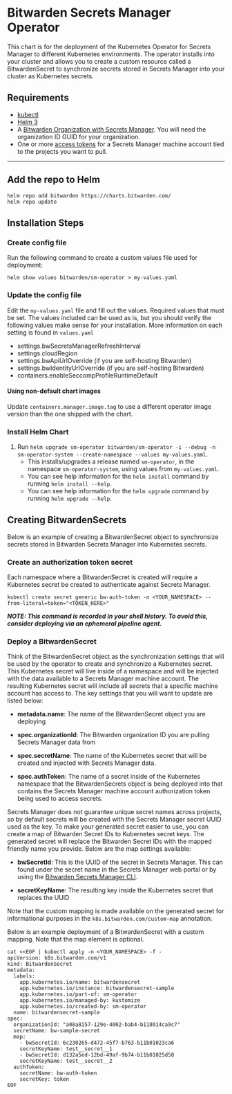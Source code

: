 # Bitwarden Secrets Manager Operator

This chart is for the deployment of the Kubernetes Operator for Secrets Manager to different Kubernetes environments.  The operator installs into your cluster and allows you to create a custom resource called a BitwardenSecret to synchronize secrets stored in Secrets Manager into your cluster as Kubernetes secrets.

## Requirements

- [kubectl](https://kubernetes.io/docs/tasks/tools/)
- [Helm 3](https://v3.helm.sh/docs/intro/install/)
- A [Bitwarden Organization with Secrets Manager](https://bitwarden.com/help/sign-up-for-secrets-manager/).  You will need the organization ID GUID for your organization.
- One or more [access tokens](https://bitwarden.com/help/access-tokens/) for a Secrets Manager machine account tied to the projects you want to pull.

---

## Add the repo to Helm

```shell
helm repo add bitwarden https://charts.bitwarden.com/
helm repo update
```

## Installation Steps

### Create config file

Run the following command to create a custom values file used for deployment:

```shell
helm show values bitwarden/sm-operator > my-values.yaml
```

### Update the config file

Edit the `my-values.yaml` file and fill out the values. Required values that must be set.  The values included can be used as is, but you should verify the following values make sense for your installation.  More information on each setting is found in `values.yaml`

- settings.bwSecretsManagerRefreshInterval
- settings.cloudRegion
- settings.bwApiUrlOverride (if you are self-hosting Bitwarden)
- settings.bwIdentityUrlOverride (if you are self-hosting Bitwarden)
- containers.enableSeccompProfileRuntimeDefault

#### Using non-default chart images

Update `containers.manager.image.tag` to use a different operator image version than the one shipped with the chart.

### Install Helm Chart

1. Run `helm upgrade sm-operator bitwarden/sm-operator -i --debug -n sm-operator-system --create-namespace --values my-values.yaml`.
    - This installs/upgrades a release named `sm-operator`, in the namespace `sm-operator-system`, using values from `my-values.yaml`.
    - You can see help information for the `helm install` command by running `helm install --help`.
    - You can see help information for the `helm upgrade` command by running `helm upgrade --help`.

## Creating BitwardenSecrets

Below is an example of creating a BitwardenSecret object to synchronsize secrets stored in Bitwarden Secrets Manager into Kubernetes secrets.

### Create an authorization token secret

Each namespace where a BitwardenSecret is created will require a Kubernetes secret be created to authenticate against Secrets Manager.

```shell
kubectl create secret generic bw-auth-token -n <YOUR_NAMESPACE> --from-literal=token="<TOKEN_HERE>"
```

__*NOTE: This command is recorded in your shell history. To avoid this, consider deploying via an ephemeral pipeline agent.*__

### Deploy a BitwardenSecret

Think of the BitwardenSecret object as the synchronization settings that will be used by the operator to create and synchronize a Kubernetes secret. This Kubernetes secret will live inside of a namespace and will be injected with the data available to a Secrets Manager machine account. The resulting Kubernetes secret will include all secrets that a specific machine account has access to. The key settings that you will want to update are listed below:

- __metadata.name__: The name of the BitwardenSecret object you are deploying

- __spec.organizationId__: The Bitwarden organization ID you are pulling Secrets Manager data from

- __spec.secretName__: The name of the Kubernetes secret that will be created and injected with Secrets Manager data.

- __spec.authToken__: The name of a secret inside of the Kubernetes namespace that the BitwardenSecrets object is being deployed into that contains the Secrets Manager machine account authorization token being used to access secrets.

Secrets Manager does not guarantee unique secret names across projects, so by default secrets will be created with the Secrets Manager secret UUID used as the key.  To make your generated secret easier to use, you can create a map of Bitwarden Secret IDs to Kubernetes secret keys.  The generated secret will replace the Bitwarden Secret IDs with the mapped friendly name you provide.  Below are the map settings available:

- __bwSecretId__: This is the UUID of the secret in Secrets Manager.  This can found under the secret name in the Secrets Manager web portal or by using the [Bitwarden Secrets Manager CLI](https://github.com/bitwarden/sdk/releases).

- __secretKeyName__: The resulting key inside the Kubernetes secret that replaces the UUID

Note that the custom mapping is made available on the generated secret for informational purposes in the `k8s.bitwarden.com/custom-map` annotation.

Below is an example deployment of a BitwardenSecret with a custom mapping.  Note that the map element is optional.

```shell
cat <<EOF | kubectl apply -n <YOUR_NAMESPACE> -f -
apiVersion: k8s.bitwarden.com/v1
kind: BitwardenSecret
metadata:
  labels:
    app.kubernetes.io/name: bitwardensecret
    app.kubernetes.io/instance: bitwardensecret-sample
    app.kubernetes.io/part-of: sm-operator
    app.kubernetes.io/managed-by: kustomize
    app.kubernetes.io/created-by: sm-operator
  name: bitwardensecret-sample
spec:
  organizationId: "a08a8157-129e-4002-bab4-b118014ca9c7"
  secretName: bw-sample-secret
  map:
    - bwSecretId: 6c230265-d472-45f7-b763-b11b01023ca6
    secretKeyName: test__secret__1
    - bwSecretId: d132a5ed-12bd-49af-9b74-b11b01025d58
    secretKeyName: test__secret__2
  authToken:
    secretName: bw-auth-token
    secretKey: token
EOF
```
